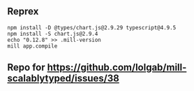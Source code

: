 ## Reprex

```
npm install -D @types/chart.js@2.9.29 typescript@4.9.5
npm install -S chart.js@2.9.4
echo "0.12.8" >> .mill-version
mill app.compile
```

## Repo for https://github.com/lolgab/mill-scalablytyped/issues/38
